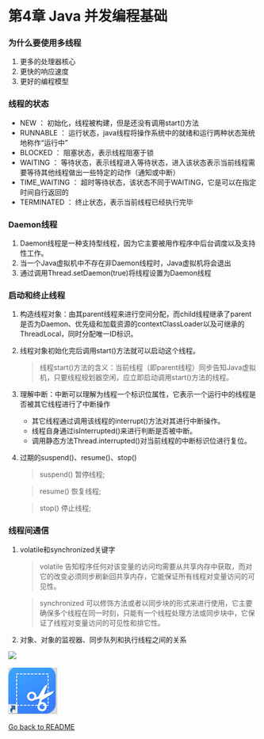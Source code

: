# 第4章 Java 并发编程基础

### 为什么要使用多线程
1. 更多的处理器核心
2. 更快的响应速度
3. 更好的编程模型

### 线程的状态
* NEW ： 初始化，线程被构建，但是还没有调用start()方法
* RUNNABLE ： 运行状态，java线程将操作系统中的就绪和运行两种状态笼统地称作“运行中”
* BLOCKED ： 阻塞状态，表示线程阻塞于锁
* WAITING ： 等待状态，表示线程进入等待状态，进入该状态表示当前线程需要等待其他线程做出一些特定的动作（通知或中断）
* TIME_WAITING ： 超时等待状态，该状态不同于WAITING，它是可以在指定时间自行返回的
* TERMINATED ： 终止状态，表示当前线程已经执行完毕

### Daemon线程
1. Daemon线程是一种支持型线程，因为它主要被用作程序中后台调度以及支持性工作。
2. 当一个Java虚拟机中不存在非Daemon线程时，Java虚拟机将会退出
3. 通过调用Thread.setDaemon(true)将线程设置为Daemon线程

### 启动和终止线程
1. 构造线程对象：由其parent线程来进行空间分配，而child线程继承了parent是否为Daemon、优先级和加载资源的contextClassLoader以及可继承的ThreadLocal，同时分配唯一ID标识。
2. 线程对象初始化完后调用start()方法就可以启动这个线程。
   > 线程start()方法的含义：当前线程（即parent线程）同步告知Java虚拟机，只要线程规划器空闲，应立即启动调用start()方法的线程。
3. 理解中断：中断可以理解为线程一个标识位属性，它表示一个运行中的线程是否被其它线程进行了中断操作
   * 其它线程通过调用该线程的interrupt()方法对其进行中断操作。
   * 线程自身通过isInterrupted()来进行判断是否被中断。
   * 调用静态方法Thread.interrupted()对当前线程的中断标识位进行复位。 
4. 过期的suspend()、resume()、stop()
   > suspend() 暂停线程;
   
   > resume() 恢复线程;
   
   > stop() 停止线程;
   
### 线程间通信
1. volatile和synchronized关键字
   > volatile 告知程序任何对该变量的访问均需要从共享内存中获取，而对它的改变必须同步刷新回共享内存，它能保证所有线程对变量访问的可见性。
   
   > synchronized 可以修饰方法或者以同步块的形式来进行使用，它主要确保多个线程在同一时刻，只能有一个线程处理方法或同步块中，它保证了线程对变量访问的可见性和排它性。
2. 对象、对象的监视器、同步队列和执行线程之间的关系
    
<img src='https://g.gravizo.com/svg?
 digraph G {
   main -> parse -> execute;
   main -> init;
   main -> cleanup;
   execute -> make_string;
   execute -> printf
   init -> make_string;
   main -> printf;
   execute -> compare;
 }
'/>
  

![flower](picture/1.png "美丽花儿")









 [Go back to README](README.md)